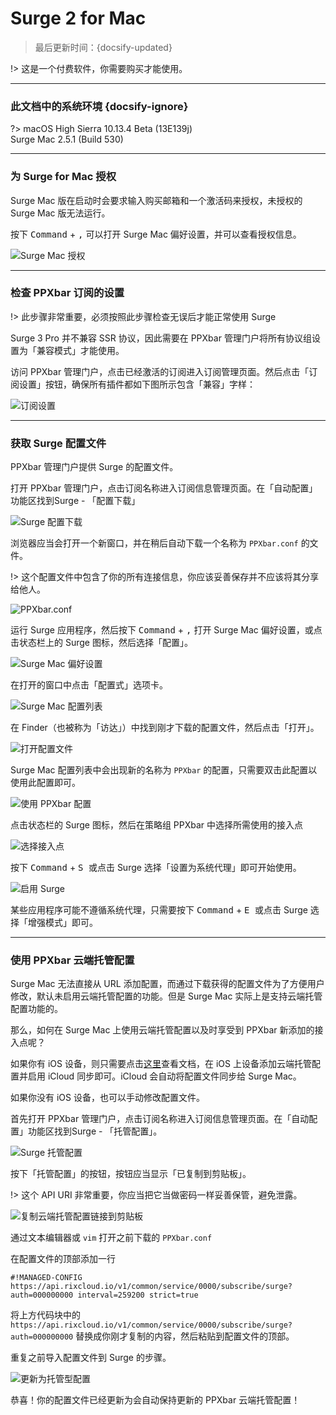 # Surge 2 for Mac

> 最后更新时间：{docsify-updated}

!> 这是一个付费软件，你需要购买才能使用。

---

### 此文档中的系统环境 {docsify-ignore}

?> macOS High Sierra 10.13.4 Beta (13E139j)  
Surge Mac 2.5.1 (Build 530)

---

### 为 Surge for Mac 授权

Surge Mac 版在启动时会要求输入购买邮箱和一个激活码来授权，未授权的 Surge Mac 版无法运行。

按下 <kbd>Command</kbd> + <kbd>,</kbd> 可以打开 Surge Mac 偏好设置，并可以查看授权信息。

![Surge Mac 授权](https://rixcloud-1255365801.file.myqcloud.com/image/98e88.png)

---

### 检查 PPXbar 订阅的设置

!> 此步骤非常重要，必须按照此步骤检查无误后才能正常使用 Surge

Surge 3 Pro 并不兼容 SSR 协议，因此需要在 PPXbar 管理门户将所有协议组设置为「兼容模式」才能使用。

访问 PPXbar 管理门户，点击已经激活的订阅进入订阅管理页面。然后点击「订阅设置」按钮，确保所有插件都如下图所示包含「兼容」字样：

![订阅设置](https://rixcloud-1255365801.file.myqcloud.com/image/60qwv.png)

---

### 获取 Surge 配置文件

PPXbar 管理门户提供 Surge 的配置文件。

打开 PPXbar 管理门户，点击订阅名称进入订阅信息管理页面。在「自动配置」功能区找到Surge - 「配置下载」

![Surge 配置下载](https://rixcloud-1255365801.file.myqcloud.com/image/aimpf.png)

浏览器应当会打开一个新窗口，并在稍后自动下载一个名称为 `PPXbar.conf` 的文件。

!> 这个配置文件中包含了你的所有连接信息，你应该妥善保存并不应该将其分享给他人。

![PPXbar.conf](https://rixcloud-1255365801.file.myqcloud.com/image/fpauv.png)

运行 Surge 应用程序，然后按下 <kbd>Command</kbd> + <kbd>,</kbd> 打开 Surge Mac 偏好设置，或点击状态栏上的 Surge 图标，然后选择「配置」。

![Surge Mac 偏好设置](https://rixcloud-1255365801.file.myqcloud.com/image/yccmr.png)

在打开的窗口中点击「配置式」选项卡。

![Surge Mac 配置列表](https://rixcloud-1255365801.file.myqcloud.com/image/hulom.png)

在 Finder（也被称为「访达」）中找到刚才下载的配置文件，然后点击「打开」。

![打开配置文件](https://rixcloud-1255365801.file.myqcloud.com/image/8vtxm.png)

Surge Mac 配置列表中会出现新的名称为 `PPXbar` 的配置，只需要双击此配置以使用此配置即可。

![使用 PPXbar 配置](https://rixcloud-1255365801.file.myqcloud.com/image/cbj7i.png)

点击状态栏的 Surge 图标，然后在策略组 PPXbar 中选择所需使用的接入点

![选择接入点](https://rixcloud-1255365801.file.myqcloud.com/image/mblfi.png)

按下 <kbd>Command</kbd> + <kbd> S </kbd> 或点击 Surge 选择「设置为系统代理」即可开始使用。

![启用 Surge](https://rixcloud-1255365801.file.myqcloud.com/image/6dvul.png)

某些应用程序可能不遵循系统代理，只需要按下 <kbd>Command</kbd> + <kbd> E </kbd> 或点击 Surge 选择「增强模式」即可。

---

### 使用 PPXbar 云端托管配置

Surge Mac 无法直接从 URL 添加配置，而通过下载获得的配置文件为了方便用户修改，默认未启用云端托管配置的功能。但是 Surge Mac 实际上是支持云端托管配置功能的。

那么，如何在 Surge Mac 上使用云端托管配置以及时享受到 PPXbar 新添加的接入点呢？

如果你有 iOS 设备，则只需要点击[这里](/iOS/Surge-3/Guides/)查看文档，在 iOS 上设备添加云端托管配置并启用 iCloud 同步即可。iCloud 会自动将配置文件同步给 Surge Mac。

如果你没有 iOS 设备，也可以手动修改配置文件。

首先打开 PPXbar 管理门户，点击订阅名称进入订阅信息管理页面。在「自动配置」功能区找到Surge - 「托管配置」。

![Surge 托管配置](https://rixcloud-1255365801.file.myqcloud.com/image/ra0pm.png)

按下「托管配置」的按钮，按钮应当显示「已复制到剪贴板」。

!> 这个 API URI 非常重要，你应当把它当做密码一样妥善保管，避免泄露。

![复制云端托管配置链接到剪贴板](https://rixcloud-1255365801.file.myqcloud.com/image/d6xq7.png)

通过文本编辑器或 `vim` 打开之前下载的 `PPXbar.conf`

在配置文件的顶部添加一行

```
#!MANAGED-CONFIG https://api.rixcloud.io/v1/common/service/0000/subscribe/surge?auth=000000000 interval=259200 strict=true
```

将上方代码块中的 `https://api.rixcloud.io/v1/common/service/0000/subscribe/surge?auth=000000000` 替换成你刚才复制的内容，然后粘贴到配置文件的顶部。

重复之前导入配置文件到 Surge 的步骤。

![更新为托管型配置](https://rixcloud-1255365801.file.myqcloud.com/image/f6pt4.png)

恭喜！你的配置文件已经更新为会自动保持更新的 PPXbar 云端托管配置！


